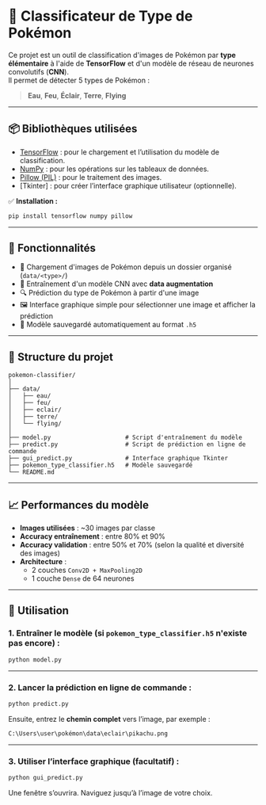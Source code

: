# 🧠 Classificateur de Type de Pokémon

Ce projet est un outil de classification d'images de Pokémon par **type élémentaire** à l'aide de **TensorFlow** et d'un modèle de réseau de neurones convolutifs (**CNN**).  
Il permet de détecter 5 types de Pokémon :

> **Eau**, **Feu**, **Éclair**, **Terre**, **Flying**

---

## 📦 Bibliothèques utilisées

- [TensorFlow](https://www.tensorflow.org/) : pour le chargement et l’utilisation du modèle de classification.
- [NumPy](https://numpy.org/) : pour les opérations sur les tableaux de données.
- [Pillow (PIL)](https://python-pillow.org/) : pour le traitement des images.
- [Tkinter] : pour créer l’interface graphique utilisateur (optionnelle).

✅ **Installation :**

```bash
pip install tensorflow numpy pillow
```

---

## 🚀 Fonctionnalités

- 📁 Chargement d'images de Pokémon depuis un dossier organisé (`data/<type>/`)
- 🔁 Entraînement d'un modèle CNN avec **data augmentation**
- 🔍 Prédiction du type de Pokémon à partir d'une image
- 🖼️ Interface graphique simple pour sélectionner une image et afficher la prédiction
- 💾 Modèle sauvegardé automatiquement au format `.h5`

---

## 📂 Structure du projet

```
pokemon-classifier/
│
├── data/
│   ├── eau/
│   ├── feu/
│   ├── eclair/
│   ├── terre/
│   └── flying/
│
├── model.py                     # Script d'entraînement du modèle
├── predict.py                   # Script de prédiction en ligne de commande
├── gui_predict.py               # Interface graphique Tkinter
├── pokemon_type_classifier.h5   # Modèle sauvegardé
└── README.md
```

---

## 📈 Performances du modèle

- **Images utilisées** : ~30 images par classe
- **Accuracy entraînement** : entre 80% et 90%
- **Accuracy validation** : entre 50% et 70% (selon la qualité et diversité des images)
- **Architecture** :
  - 2 couches `Conv2D + MaxPooling2D`
  - 1 couche `Dense` de 64 neurones

---

## 🧠 Utilisation

### 1. Entraîner le modèle (si `pokemon_type_classifier.h5` n'existe pas encore) :

```bash
python model.py
```

---

### 2. Lancer la prédiction en ligne de commande :

```bash
python predict.py
```

Ensuite, entrez le **chemin complet** vers l’image, par exemple :

```bash
C:\Users\user\pokémon\data\eclair\pikachu.png
```

---

### 3. Utiliser l’interface graphique (facultatif) :

```bash
python gui_predict.py
```

Une fenêtre s’ouvrira. Naviguez jusqu’à l’image de votre choix.
